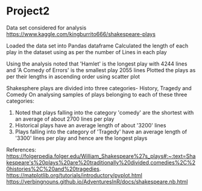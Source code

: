 # Project2

Data set considered for analysis
https://www.kaggle.com/kingburrito666/shakespeare-plays

Loaded the data set into Pandas dataframe
Calculated the length of each play in the dataset using as per the number of Lines in each play

Using the analysis noted that 'Hamlet' is the longest play with 4244 lines and 'A Comedy of Errors' is the smallest play 2055 lines
Plotted the plays as per their lengths in ascending order using scatter plot

Shakesphere plays are divided into three categories- History, Tragedy and Comedy
On analysing samples of plays belonging to each of these three categories:
1. Noted that plays falling into the category 'comedy' are the shortest with an average of about 2700 lines per play
2. Historical plays have an average length of about '3200' lines
3. Plays falling into the category of 'Tragedy' have an average length of '3300' lines per play and hence are the longest plays

References:
https://folgerpedia.folger.edu/William_Shakespeare%27s_plays#:~:text=Shakespeare's%20plays%20are%20traditionally%20divided,comedies%2C%20histories%2C%20and%20tragedies.
https://matplotlib.org/tutorials/introductory/pyplot.html
https://verbingnouns.github.io/AdventuresInR/docs/shakespeare.nb.html
